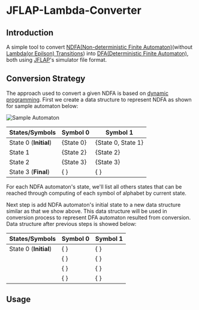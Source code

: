 # JFLAP-Lambda-Converter

## Introduction ##

A simple tool to convert [NDFA(Non-deterministic Finite Automaton)](https://en.wikipedia.org/wiki/Nondeterministic_finite_automaton)(without [Lambda(or Epilson) Transitions](https://en.wikipedia.org/wiki/Epsilon_transition)) into [DFA(Deterministic Finite Automaton)](https://en.wikipedia.org/wiki/Deterministic_finite_automaton), both using [JFLAP](http://www.jflap.org/)'s simulator file format.

## Conversion Strategy ##

The approach used to convert a given NDFA is based on [dynamic programming](https://en.wikipedia.org/wiki/Dynamic_programming). First we create a data structure to represent NDFA as shown for sample automaton below:

![Sample Automaton](https://github.com/DanielGunna/JFLAP-NDFA-Converter/blob/DanielGunna-patch-1/images/automata.png)


| States/Symbols       	| Symbol 0  	| Symbol 1           	|
|----------------------	|-----------	|--------------------	|
| State 0 (**Initial**)	| {State 0} 	| {State 0, State 1} 	|
| State 1              	| {State 2} 	| {State 2}          	|
| State 2              	| {State 3} 	| {State 3}          	|
| State 3 (**Final**)  	| {       } 	| {       }          	|

For each  NDFA automaton's state, we'll list all others states that can be reached  through computing of each symbol of alphabet by current state. 

Next step is add  NDFA automaton's initial state to a new data structure similar as that we show above. This data structure will be used in conversion process to represent  DFA automaton resulted from conversion. Data structure after previous steps is showed below:


| States/Symbols       	| Symbol 0  	| Symbol 1           	|
|----------------------	|-----------	|--------------------	|
| State 0 (**Initial**)	| { } 	| { }         	|
|                     	| { } 	| { }          	|
|                     	| { } 	| { }          	|
|                       | { } 	| { }          	|




## Usage ## 
